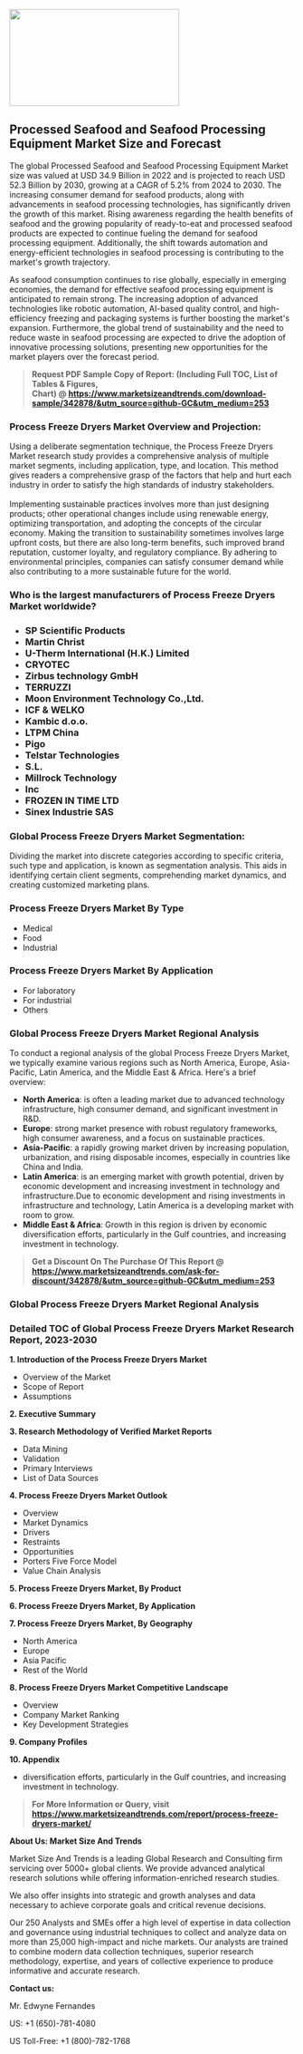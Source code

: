 <p><img class="alignnone size-medium wp-image-20088" src="https://ffe5etoiles.com/wp-content/uploads/2024/12/MST1-300x171.png" alt="" width="300" height="171" /></p><h2>Processed Seafood and Seafood Processing Equipment Market Size and Forecast</h2><p>The global Processed Seafood and Seafood Processing Equipment Market size was valued at USD 34.9 Billion in 2022 and is projected to reach USD 52.3 Billion by 2030, growing at a CAGR of 5.2% from 2024 to 2030. The increasing consumer demand for seafood products, along with advancements in seafood processing technologies, has significantly driven the growth of this market. Rising awareness regarding the health benefits of seafood and the growing popularity of ready-to-eat and processed seafood products are expected to continue fueling the demand for seafood processing equipment. Additionally, the shift towards automation and energy-efficient technologies in seafood processing is contributing to the market's growth trajectory.</p><p>As seafood consumption continues to rise globally, especially in emerging economies, the demand for effective seafood processing equipment is anticipated to remain strong. The increasing adoption of advanced technologies like robotic automation, AI-based quality control, and high-efficiency freezing and packaging systems is further boosting the market's expansion. Furthermore, the global trend of sustainability and the need to reduce waste in seafood processing are expected to drive the adoption of innovative processing solutions, presenting new opportunities for the market players over the forecast period.</p></p><blockquote id="" class=""><strong>Request PDF Sample Copy of Report: (Including Full TOC, List of Tables &amp; Figures, Chart)&nbsp;@&nbsp;<strong><a href="https://www.marketsizeandtrends.com/download-sample/342878/&utm_source=github-GC&utm_medium=253" target="_blank">https://www.marketsizeandtrends.com/download-sample/342878/&utm_source=github-GC&utm_medium=253</a></strong></strong></blockquote><h3 id="" class="">Process Freeze Dryers Market&nbsp;Overview and Projection:</h3><p id="" class="">Using a deliberate segmentation technique, the Process Freeze Dryers Market research study provides a comprehensive analysis of multiple market segments, including application, type, and location. This method gives readers a comprehensive grasp of the factors that help and hurt each industry in order to satisfy the high standards of industry stakeholders. <br /> <br />Implementing sustainable practices involves more than just designing products; other operational changes include using renewable energy, optimizing transportation, and adopting the concepts of the circular economy. Making the transition to sustainability sometimes involves large upfront costs, but there are also long-term benefits, such improved brand reputation, customer loyalty, and regulatory compliance. By adhering to environmental principles, companies can satisfy consumer demand while also contributing to a more sustainable future for the world.</p><h3 id="" class="">Who is the largest manufacturers of&nbsp;Process Freeze Dryers Market worldwide?</h3><h3 class=""><p><ul><li>SP Scientific Products </li><li> Martin Christ </li><li> U-Therm International (H.K.) Limited </li><li> CRYOTEC </li><li> Zirbus technology GmbH </li><li> TERRUZZI </li><li> Moon Environment Technology Co.,Ltd. </li><li> ICF & WELKO </li><li> Kambic d.o.o. </li><li> LTPM China </li><li> Pigo </li><li> Telstar Technologies </li><li> S.L. </li><li> Millrock Technology </li><li> Inc </li><li> FROZEN IN TIME LTD </li><li> Sinex Industrie SAS</li></ul></p></h3><h3 id="" class="">Global&nbsp;Process Freeze Dryers Market Segmentation:</h3><p id="" class="">Dividing the market into discrete categories according to specific criteria, such type and application, is known as segmentation analysis. This aids in identifying certain client segments, comprehending market dynamics, and creating customized marketing plans.</p><h3 id="" class="">Process Freeze Dryers Market&nbsp;By Type</h3><p><p><ul><li>Medical</li><li> Food</li><li> Industrial</p></li></ul></p></p><h3 id="" class="">Process Freeze Dryers Market&nbsp;By Application</h3><p class=""><p><ul><li>For laboratory</li><li> For industrial</li><li> Others</li></ul></p></p><h3 id="" class="">Global Process Freeze Dryers Market Regional Analysis</h3><p id="" class="">To conduct a regional analysis of the global Process Freeze Dryers Market, we typically examine various regions such as North America, Europe, Asia-Pacific, Latin America, and the Middle East &amp; Africa. Here's a brief overview:</p><ul><li><strong>North America</strong>: is often a leading market due to advanced technology infrastructure, high consumer demand, and significant investment in R&amp;D.</li><li><strong>Europe</strong>: strong market presence with robust regulatory frameworks, high consumer awareness, and a focus on sustainable practices.</li><li><strong>Asia-Pacific</strong>: a rapidly growing market driven by increasing population, urbanization, and rising disposable incomes, especially in countries like China and India.</li><li><strong>Latin America</strong>: is an emerging market with growth potential, driven by economic development and increasing investment in technology and infrastructure.Due to economic development and rising investments in infrastructure and technology, Latin America is a developing market with room to grow.</li><li><strong>Middle East &amp; Africa</strong>: Growth in this region is driven by economic diversification efforts, particularly in the Gulf countries, and increasing investment in technology.</li></ul><blockquote id="" class=""><strong>Get a Discount On The Purchase Of This Report @ <strong><a href="https://www.marketsizeandtrends.com/ask-for-discount/342878/&utm_source=github-GC&utm_medium=253" target="_blank">https://www.marketsizeandtrends.com/ask-for-discount/342878/&utm_source=github-GC&utm_medium=253</a></strong></strong></blockquote><h3 id="" class="">Global Process Freeze Dryers Market Regional Analysis</h3><h3 id="" class="">Detailed TOC of Global Process Freeze Dryers Market Research Report, 2023-2030</h3><p id="" class=""><strong>1. Introduction of the Process Freeze Dryers Market</strong></p><ul><li>Overview of the Market</li><li>Scope of Report</li><li>Assumptions</li></ul><p id="" class=""><strong>2. Executive Summary</strong></p><p id="" class=""><strong>3. Research Methodology of Verified Market Reports</strong></p><ul><li>Data Mining</li><li>Validation</li><li>Primary Interviews</li><li>List of Data Sources</li></ul><p id="" class=""><strong>4. Process Freeze Dryers Market Outlook</strong></p><ul><li>Overview</li><li>Market Dynamics</li><li>Drivers</li><li>Restraints</li><li>Opportunities</li><li>Porters Five Force Model</li><li>Value Chain Analysis</li></ul><p id="" class=""><strong>5. Process Freeze Dryers Market, By Product</strong></p><p id="" class=""><strong>6. Process Freeze Dryers Market, By Application</strong></p><p id="" class=""><strong>7. Process Freeze Dryers Market, By Geography</strong></p><ul><li>North America</li><li>Europe</li><li>Asia Pacific</li><li>Rest of the World</li></ul><p id="" class=""><strong>8. Process Freeze Dryers Market Competitive Landscape</strong></p><ul><li>Overview</li><li>Company Market Ranking</li><li>Key Development Strategies</li></ul><p id="" class=""><strong>9. Company Profiles</strong></p><p id="" class=""><strong>10. Appendix</strong></p><ul><li>diversification efforts, particularly in the Gulf countries, and increasing investment in technology.</li></ul><blockquote id="" class=""><strong>For More Information or Query, visit <strong><strong><a href="https://www.marketsizeandtrends.com/report/process-freeze-dryers-market/" target="_blank">https://www.marketsizeandtrends.com/report/process-freeze-dryers-market/</a></strong></strong></strong></blockquote><p id="" class=""><strong>About Us: Market Size And Trends</strong></p><p id="" class="">Market Size And Trends is a leading Global Research and Consulting firm servicing over 5000+ global clients. We provide advanced analytical research solutions while offering information-enriched research studies.</p><p id="" class="">We also offer insights into strategic and growth analyses and data necessary to achieve corporate goals and critical revenue decisions.</p><p id="" class="">Our 250 Analysts and SMEs offer a high level of expertise in data collection and governance using industrial techniques to collect and analyze data on more than 25,000 high-impact and niche markets. Our analysts are trained to combine modern data collection techniques, superior research methodology, expertise, and years of collective experience to produce informative and accurate research.</p><p id="" class=""><strong>Contact us:</strong></p><p id="" class="">Mr. Edwyne Fernandes</p><p id="" class="">US: +1 (650)-781-4080</p><p id="" class="">US Toll-Free: +1 (800)-782-1768</p>

